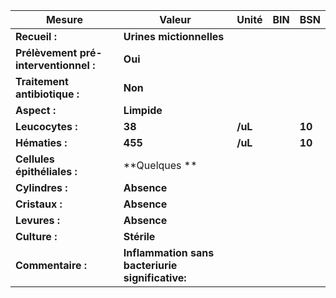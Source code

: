 |                Mesure               |                     Valeur                     | Unité |BIN|  BSN |
|-------------------------------------|------------------------------------------------|-------|---|------|
|            **Recueil :**            |            **Urines mictionnelles**            |       |   |      |
|**Prélèvement pré-interventionnel :**|                     **Oui**                    |       |   |      |
|    **Traitement antibiotique :**    |                     **Non**                    |       |   |      |
|             **Aspect :**            |                   **Limpide**                  |       |   |      |
|           **Leucocytes :**          |                     **38**                     |**/uL**|   |**10**|
|            **Hématies :**           |                     **455**                    |**/uL**|   |**10**|
|     **Cellules épithéliales :**     |                **Quelques     **               |       |   |      |
|           **Cylindres :**           |                   **Absence**                  |       |   |      |
|            **Cristaux :**           |                   **Absence**                  |       |   |      |
|            **Levures :**            |                   **Absence**                  |       |   |      |
|            **Culture :**            |                   **Stérile**                  |       |   |      |
|          **Commentaire :**          |**Inflammation sans bacteriurie significative:**|       |   |      |